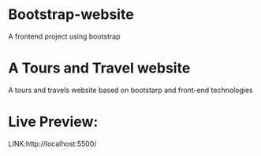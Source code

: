 # Bootstrap-website
A frontend project using bootstrap

# A Tours and Travel website 

A tours and travels website based on bootstarp and front-end technologies

# Live Preview:

LINK:http://localhost:5500/

